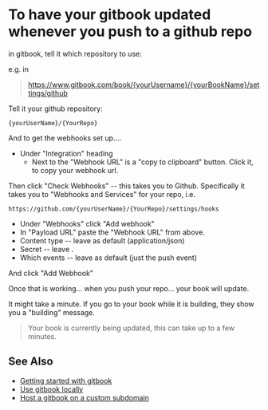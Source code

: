 ﻿# To have your gitbook updated whenever you push to a github repo

in gitbook, tell it which repository to use:

e.g. in

> https://www.gitbook.com/book/{yourUsername}/{yourBookName}/settings/github


Tell it your github repository:

    {yourUserName}/{YourRepo}


And to get the webhooks set up....

 * Under "Integration" heading
    * Next to the "Webhook URL" is a "copy to clipboard" button. Click it, to copy your webhook url.


Then click "Check Webhooks" -- this takes you to Github. Specifically it takes you to "Webhooks and Services" for your repo, i.e.

    https://github.com/{yourUserName}/{YourRepo}/settings/hooks


 * Under "Webhooks" click "Add webhook"
  * In "Payload URL" paste the "Webhook URL" from above.
  * Content type -- leave as default (application/json)
  * Secret -- leave .
  * Which events -- leave as default (just the push event)

And click "Add Webhook"

Once that is working... when you push your repo... your book will update.

It might take a minute. If you go to your book while it is building, they show you a "building" message.

> Your book is currently being updated, this can take up to a few minutes.



## See Also

 * [Getting started with gitbook](getting_started_with_gitbook.md)
 * [Use gitbook locally](use_gitbook_locally.md)
 * [Host a gitbook on a custom subdomain](host_on_custom_subdomain.md)